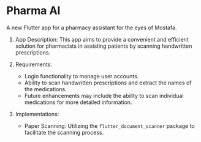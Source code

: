 # Pharma AI

A new Flutter app for a pharmacy assistant for the eyes of Mostafa.

1. App Description:
   This app aims to provide a convenient and efficient solution for pharmacists in assisting patients by scanning handwritten prescriptions.

2. Requirements:
   - Login functionality to manage user accounts.
   - Ability to scan handwritten prescriptions and extract the names of the medications.
   - Future enhancements may include the ability to scan individual medications for more detailed information.

3. Implementations:
    - Paper Scanning: Utilizing the `flutter_document_scanner` package to facilitate the scanning process.